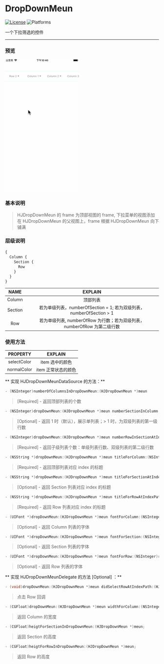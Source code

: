 # DropDownMeun

[![License](https://img.shields.io/badge/license-MIT-brightgreen.svg)](https://github.com/iOS-PPG/OC-Code/blob/master/LICENSE)    ![Platforms](https://img.shields.io/badge/platforms-iOS-orange.svg)

一个下拉筛选的控件

-------

### 预览
![Demo](/DropDownMeun/demo.gif)


### 基本说明
> HJDropDownMeun 的 frame 为顶部视图的 frame, 下拉菜单的视图添加在 HJDropDownMeun 的父视图上，frame 根据 HJDropDownMeun 向下铺满

### 层级说明
```
{
  Column {
    Section {
      Row
    }
  }
}
```

| NAME | EXPLAIN |
|:---:|:---:|
| Column | 顶部列表 |
| Section | 若为单级列表，numberOfSection = 1; 若为双级列表，numberOfSection > 1 |
| Row | 若为单级列表, numberOfRow 为行数；若为双级列表，numberOfRow 为第二级行数 |

### 使用方法


| PROPERTY | EXPLAIN |
|:---:|:---:|
| selectColor | item 选中的颜色 |
| normalColor | item 正常状态的颜色 |



** 实现 HJDropDownMeunDataSource 的方法：**
```Objective-C
- (NSInteger)numberOfColumnsInDropDownMeun:(HJDropDownMeun *)meun
```
> [Required] - 返回顶部列表的个数

```Objective-C
- (NSInteger)dropDownMeun:(HJDropDownMeun *)meun numberSectionInColumn:(NSInteger)column;
```
> [Optional] - 返回 1 时（默认），展示单列表；> 1 时，为双级列表的第一级行数

```Objective-C
- (NSInteger)dropDownMeun:(HJDropDownMeun *)meun numberRowInSectionAtIndexPath:(HJIndexPath *)indexPath
```
> [Required] - 返回子级列表个数：单级列表行数、双级列表的第二级行数

```Objective-C
- (NSString *)dropDownMeun:(HJDropDownMeun *)meun titleForColumn:(NSInteger)column;
```
> [Required] - 返回顶部列表对应 index 的标题


```Objective-C
- (NSString *)dropDownMeun:(HJDropDownMeun *)meun titleForSectionAtIndexPath:(HJIndexPath *)indexPath;
```
> [Optional] - 返回 Section 列表对应 index 的标题

```Objective-C
- (NSString *)dropDownMeun:(HJDropDownMeun *)meun titleForRowAtIndexPath:(HJIndexPath *)indexPath;
```
> [Required] - 返回 Row 列表对应 index 的标题

```Objective-C
- (UIFont *)dropDownMeun:(HJDropDownMeun *)meun fontForColumn:(NSInteger)column;
```
> [Optional] - 返回 Column 列表的字体

```Objective-C
- (UIFont *)dropDownMeun:(HJDropDownMeun *)meun fontForSection:(NSInteger)section;
```
> [Optional] - 返回 Section 列表的字体

```Objective-C
- (UIFont *)dropDownMeun:(HJDropDownMeun *)meun fontForRow:(NSInteger)row;
```
> [Optional] - 返回 Row 列表的字体







** 实现 HJDropDownMeunDelegate 的方法 [Optional] ：**
```Objective-C
- (void)dropDownMeun:(HJDropDownMeun *)meun didSelectRowAtIndexPath:(HJIndexPath *)indexPath;
```
> 点击 Row 回调

```Objective-C
- (CGFloat)dropDownMeun:(HJDropDownMeun *)meun widthForColumn:(NSInteger)column;
```
> 返回 Column 的宽度

```Objective-C
- (CGFloat)heigtForSectionInDropDownMeun:(HJDropDownMeun *)meun;
```
> 返回 Section 的高度

```Objective-C
- (CGFloat)heigtForRowInDropDownMeun:(HJDropDownMeun *)meun;
```
> 返回 Row 的高度
